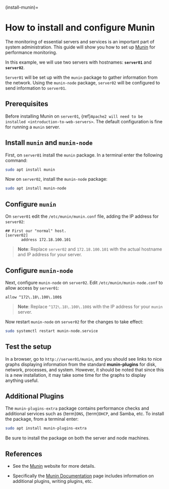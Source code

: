 (install-munin)=
# How to install and configure Munin

The monitoring of essential servers and services is an important part of system administration. This guide will show you how to set up [Munin](https://munin-monitoring.org/) for performance monitoring.

In this example, we will use two servers with hostnames: **`server01`** and **`server02`**. 

`Server01` will be set up with the `munin` package to gather information from the network. Using the `munin-node` package, `server02` will be configured to send information to `server01`.

## Prerequisites

Before installing Munin on `server01`, {ref}`Apache2 will need to be installed <introduction-to-web-servers>`. The default configuration is fine for running a `munin` server.

## Install `munin` and `munin-node`

First, on `server01` install the `munin` package. In a terminal enter the following command:

```bash
sudo apt install munin
```

Now on `server02`, install the `munin-node` package:

```bash
sudo apt install munin-node
```

## Configure `munin`

On `server01` edit the `/etc/munin/munin.conf` file, adding the IP address for `server02`:

```text
## First our "normal" host.
[server02]
       address 172.18.100.101
```

> **Note**:
> Replace `server02` and `172.18.100.101` with the actual hostname and IP address for your server.

## Configure `munin-node`

Next, configure `munin-node` on `server02`. Edit `/etc/munin/munin-node.conf` to allow access by `server01`:

```text
allow ^172\.18\.100\.100$
```

> **Note**:
> Replace `^172\.18\.100\.100$` with the IP address for your `munin` server.

Now restart `munin-node` on `server02` for the changes to take effect:

```bash
sudo systemctl restart munin-node.service
```

## Test the setup

In a browser, go to `http://server01/munin`, and you should see links to nice graphs displaying information from the standard **munin-plugins** for disk, network, processes, and system. However, it should be noted that since this is a new installation, it may take some time for the graphs to display anything useful.


## Additional Plugins

The `munin-plugins-extra` package contains performance checks and additional services such as {term}`DNS`, {term}`DHCP`, and Samba, etc. To install the package, from a terminal enter:

```bash
sudo apt install munin-plugins-extra
```

Be sure to install the package on both the server and node machines.

## References

- See the [Munin](https://munin-monitoring.org/) website for more details.

- Specifically the [Munin Documentation](https://munin.readthedocs.io/en/latest/) page includes information on additional plugins, writing plugins, etc.
